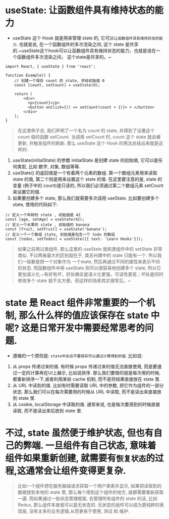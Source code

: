 # useState: 让函数组件具有维持状态的能力
* useState 这个 Hook 就是用来管理 state 的, 它可以`让函数组件具有维持状态的能力`. 也就是说, 在一个函数组件的多次渲染之间, 这个 state 是共享的.~useState这个hook可以让函数组件具有维持状态的能力，也就是说在一个函数组件多次渲染之间， 这个state是共享的。~
```
import React, { useState } from 'react';

function Example() {
    // 创建一个保存 count 的 state, 并给初始值 0
    const [count, setCount] = useState(0);

    return (
        <div>
          <p>{count}</p>
          <button onClick={() => setCount(count + 1)}> + </button>
        </div>
    );
}
```  
> 在这里例子总, 我们声明了一个名为 count 的 state, 并得到了设置这个 count 值的函数 setCount. 当调用 setCount 时, count 这个 state 就会被更新, 并触发组件的刷新. 那么 useState 这个 Hook 的用法总结出来就是这样的: 
1. useState(initialState) 的参数 initialState 是创建 state 的初始值, 它可以是任何类型, 比如 数字, 对象, 数组等等.
2. useState() 的返回值是一个有着两个元素的数组. 第一个数组元素用来读取 state 的值, 第二个则是用来设置这个 state 的值. 在这里要注意的是, state 的变量 (例子中的 count)是只读的, 所以我们必须通过第二个数组元素 setCount 来设置它的值.
3. 如果要创建多个 state, 那么我们就需要多次调用 useState. 比如要创建多个 state, 使用的代码如下: 
```
// 定义一个年龄的 state , 初始值是 42
const [age, setAge] = useState(42);
// 定义一个水果的 state , 初始值的 banana
const [fruit, setFruit] = useState('banana');
// 定义一个一个数组 state, 初始值是包含一个 todo 的数组 
const [todos, setTodos] = useState([{ text: 'Learn Hooks'}]);
```  
> 如果之前用过类组件, 那么这里的 useState 就和类组件中的 setState 非常类似. 不过两者最大的区别就在于, 类苏州建中的 state 只能有一个. 所以我们一般都是把一个对象作为 一个state, 然后再通过不同的属性来表示不同的状态. 而函数组件中用 useState 则可以很容易地创建多个 state, 所以它更加语义化.~有好有坏，好处确实是语义化更强，可读性更高；坏处是同时修改多个 state 就不太方便，但这样的场景其实很常见。~

# state 是 React 组件非常重要的一个机制, 那么什么样的值应该保存在 state 中呢? 这是日常开发中需要经常思考的问题.
-  遵循的一个原则是: `state中永远不要保存可以通过计算得到的值`. 比如说: 
1. 从 props 传递过来的值. 有时候 props 传递过来的值无法直接使用, 而是要通过一定的计算再在UI上展示, 比如说排序. 那么我们要做的就是每次用的时候, 都重新排序一下,或者利用某些 cache 机制, 而不是将结果直接放在 state 里.
2. 从 URL 中读到的值. 比如有时需要读取 URL 中的参数, 把它作为组件的一部分状态. 那么我们可以在每次需要用的时候从 URL 中读取, 而不是读出来直接放到 state 里.
3. 从 cookie, localStorage 中读取的值. 通常来说, 也是每次要用到的时候直接读取, 而不是读出来后放到 state 里.

# 不过, state 虽然便于维护状态, 但也有自己的弊端. **一旦组件有自己状态, 意味着组件如果重新创建, 就需要有`恢复状态`的过程,这通常会让组件变得更复杂.**
> 比如一个组件想在服务器端请求获取一个用户类表并显示, 如果把读取到的数据放到本地的 state 里, 那么每个用到这个组件的地方, 就都需要重新获取一遍.
> 而如果通过一些状态管理框架, 去管理所有组件的 state 的话, 比如Redux, 那么组件本身就可以是无状态的. 无状态的组件可以成为更纯粹的表现层, 没有太多的业务逻辑,从而更易于使用, 测试 和 维护.
